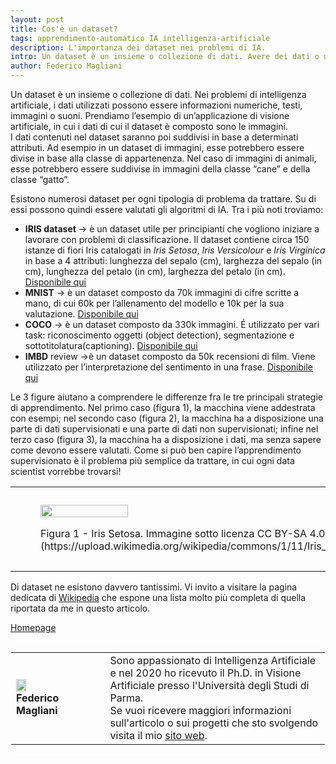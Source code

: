 ```yaml
---
layout: post
title: Cos'è un dataset?
tags: apprendimento-automatico IA intelligenza-artificiale
description: L'importanza dei dataset nei problemi di IA.
intro: Un dataset è un insieme o collezione di dati. Avere dei dati o un dataset è molto importante per risolvere i problemi di IA.
author: Federico Magliani
---
```


Un dataset è un insieme o collezione di dati. Nei problemi di intelligenza artificiale, i dati utilizzati possono essere informazioni numeriche, testi, immagini o suoni.
Prendiamo l’esempio di un’applicazione di visione artificiale, in cui i dati di cui il dataset è composto sono le immagini.
<br>
I dati contenuti nel dataset saranno poi suddivisi in base a determinati attributi. Ad esempio in un dataset di immagini, esse potrebbero essere divise in base alla classe di appartenenza. Nel caso di immagini di animali, esse potrebbero essere suddivise in immagini della classe “cane” e della classe “gatto”.


Esistono numerosi dataset per ogni tipologia di problema da trattare. Su di essi possono quindi essere valutati gli algoritmi di IA.
Tra i più noti troviamo:
- **IRIS dataset** → è un dataset utile per principianti che vogliono iniziare a lavorare con problemi di classificazione. Il dataset contiene circa 150 istanze di fiori Iris catalogati in _Iris Setosa_, _Iris Versicolour_ e _Iris Virginica_ in base a 4 attributi: lunghezza del sepalo (cm), larghezza del sepalo (in cm), lunghezza del petalo (in cm), larghezza del petalo (in cm). [Disponibile qui](https://archive.ics.uci.edu/ml/datasets/Iris)
- **MNIST** → è un dataset composto da 70k immagini di cifre scritte a mano, di cui 60k per l’allenamento del modello e 10k per la sua valutazione. [Disponibile qui](http://yann.lecun.com/exdb/mnist/)
- **COCO** → è un dataset composto da 330k immagini. É utilizzato per vari task: riconoscimento oggetti (object detection), segmentazione e sottotitolatura(captioning). [Disponibile qui](https://cocodataset.org/#home)
- **IMBD** review →è un dataset composto da 50k recensioni di film. Viene utilizzato per l’interpretazione del sentimento in una frase. [Disponibile qui](https://www.kaggle.com/lakshmi25npathi/imdb-dataset-of-50k-movie-reviews)


Le 3 figure aiutano a comprendere le differenze fra le tre principali strategie di apprendimento. Nel primo caso (figura 1), la macchina viene addestrata con esempi; nel secondo caso (figura 2), la macchina ha a disposizione una parte di dati supervisionati e una parte di dati non supervisionati; infine nel terzo caso (figura 3), la macchina ha a disposizione i dati, ma senza sapere come devono essere valutati.
Come si può ben capire l’apprendimento supervisionato è il problema più semplice da trattare, in cui ogni data scientist vorrebbe trovarsi! 
 
 <table>
 <tr><td>
  <figure>
<img src='http://fmaglia.github.io/assets/images/iris_setosa.jpg' style="width:50%">
<figcaption>
<p>Figura 1 - Iris Setosa. Immagine sotto licenza CC BY-SA 4.0. [URL](https://upload.wikimedia.org/wikipedia/commons/1/11/Iris_setosa_2.jpg) </p>
</figcaption>
</figure> 
  <td><figure>
<img src='http://fmaglia.github.io/assets/images/iris_virginica.jpg' style="width:50%">
<figcaption>
<p>Figura 1 - Iris Virginica. Immagine sotto licenza CC BY-SA 4.0. [URL](https://commons.wikimedia.org/wiki/File:Iris_virginica_2.jpg) </p>
</figcaption>
</figure>   
 <td><figure>
<img src='http://fmaglia.github.io/assets/images/iris_versicolor.jpg' style="width:50%">
<figcaption>
<p>Figura 1 - Iris Versicolor. Immagine sotto licenza CC BY-SA 3.0. [URL](https://commons.wikimedia.org/wiki/File:Iris_versicolor_4.jpg) </p>
</figcaption>
</figure>  
  </table>

Di dataset ne esistono davvero tantissimi. Vi invito a visitare la pagina dedicata di [Wikipedia](https://en.wikipedia.org/wiki/List_of_datasets_for_machine-learning_research) che espone una lista molto più completa di quella riportata da me in questo articolo.


[Homepage](../../../index)

<div style='border:1px solid white'>
  <table><tr><td style='width:30%'><img src='http://magliani.altervista.org/images/office_round.png' style='width:35%'> 
    <br><b>Federico Magliani</b>
  <td>Sono appassionato di Intelligenza Artificiale e nel 2020 ho ricevuto il Ph.D. in Visione Artificiale presso l'Università degli Studi di Parma.
  <br>Se vuoi ricevere maggiori informazioni sull'articolo o sui progetti che sto svolgendo visita il mio <a href='http://magliani.altervista.org' target='_blank'>sito web</a>.
<!-- </table>
</div>-->
